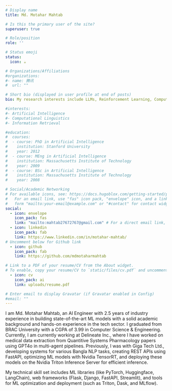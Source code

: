 ```yaml
---
# Display name
title: Md. Motahar Mahtab

# Is this the primary user of the site?
superuser: true

# Role/position
role: ''

# Status emoji
status:
  icon: ☕️

# Organizations/Affiliations
#organizations:
#- name: 腾讯
#  url: ""

# Short bio (displayed in user profile at end of posts)
bio: My research interests include LLMs, Reinforcement Learning, Computer Vision, etc.

#interests:
#- Artificial Intelligence
#- Computational Linguistics
#- Information Retrieval

#education:
#  courses:
#  - course: PhD in Artificial Intelligence
#    institution: Stanford University
#    year: 2012
#  - course: MEng in Artificial Intelligence
#    institution: Massachusetts Institute of Technology
#    year: 2009
#  - course: BSc in Artificial Intelligence
#    institution: Massachusetts Institute of Technology
#    year: 2008

# Social/Academic Networking
# For available icons, see: https://docs.hugoblox.com/getting-started/page-builder/#icons
#   For an email link, use "fas" icon pack, "envelope" icon, and a link in the
#   form "mailto:your-email@example.com" or "#contact" for contact widget.
social:
  - icon: envelope
    icon_pack: fas
    link: "mailto:mahtab27672767@gmail.com" # For a direct email link, use "mailto:test@example.org".
  - icon: linkedin
    icon_pack: fab
    link: https://www.linkedin.com/in/motahar-mahtab/
# Uncomment below for Github link
  - icon: github
    icon_pack: fab
    link: https://github.com/mdmotaharmahtab

# Link to a PDF of your resume/CV from the About widget.
# To enable, copy your resume/CV to `static/files/cv.pdf` and uncomment the lines below.
  - icon: cv
    icon_pack: ai
    link: uploads/resume.pdf

# Enter email to display Gravatar (if Gravatar enabled in Config)
#email: ""
---
```


I am Md. Motahar Mahtab, an AI Engineer with 2.5 years of industry experience in building state-of-the-art ML models with a solid academic background and hands-on experience in the tech sector. I graduated from BRAC University with a CGPA of 3.99 in Computer Science & Engineering. Currently, I am currently working at Delineate Inc., where I have worked on medical data extraction from Quantitive Systems Pharmacology papers using GPT4o in multi-agent pipelines. Previously, I was with Giga Tech Ltd., developing systems for various Bangla NLP tasks, creating REST APIs using FastAPI, optimizing ML models with Nvidia TensorRT, and deploying these models on the Nvidia Triton Inference Server for efficient inference.

My technical skill set includes ML libraries (like PyTorch, Huggingface, LangChain), web frameworks (Flask, Django, FastAPI, Streamlit), and tools for ML optimization and deployment (such as Triton, Dask, and MLflow).
